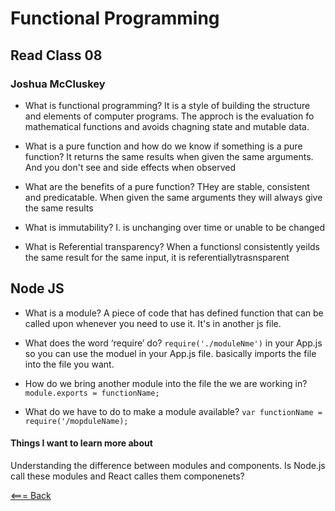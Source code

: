 # Functional Programming

## Read Class 08

### Joshua McCluskey

- What is functional programming?
It is a style of building the structure and elements of computer programs. The approch is the evaluation fo mathematical functions and avoids chagning state and mutable data.

- What is a pure function and how do we know if something is a pure function?
It returns the same results when given the same arguments. And you don't see and side effects when observed

- What are the benefits of a pure function?
  THey are stable, consistent and predicatable. When given the same arguments they will always give the same results

- What is immutability?
  I. is unchanging over time or unable to be changed

- What is Referential transparency?
  When a functionsl consistently yeilds the same result for the same input, it is referentiallytrasnsparent

## Node JS

- What is a module?
  A piece of code that has defined function that can be called upon whenever you need to use it. It's in another js file.
  
- What does the word ‘require’ do?
  `require('./moduleNme')` in your App.js so you can use the moduel in your App.js file. basically imports the file into the file you want.

- How do we bring another module into the file the we are working in?
  `module.exports = functionName;`

- What do we have to do to make a module available?
  `var functionName = require('/mopduleName);`

#### Things I want to learn more about

Understanding the difference between modules and components. Is Node.js call these modules and React calles them componenets?

[<=== Back](../README.md)
